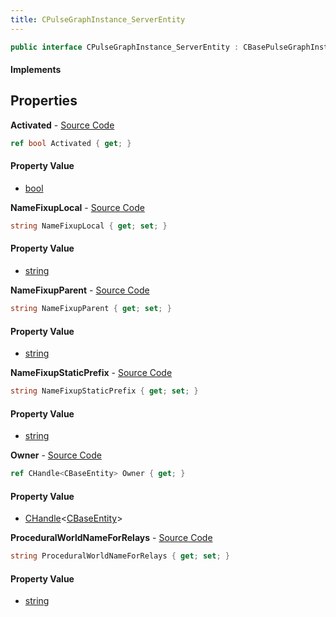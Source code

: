 ```yaml
---
title: CPulseGraphInstance_ServerEntity
---
```


```csharp
public interface CPulseGraphInstance_ServerEntity : CBasePulseGraphInstance, ISchemaClass<CBasePulseGraphInstance>, ISchemaClass<CPulseGraphInstance_ServerEntity>, ISchemaField, ISchemaClass, INativeHandle
```

#### Implements

## Properties

**Activated** - [Source Code](https://github.com/swiftly-solution/swiftlys2/blob/main/managed/src/SwiftlyS2.Generated/Schemas/Interfaces/CPulseGraphInstance_ServerEntity.cs#L18)

```csharp
ref bool Activated { get; }
```

#### Property Value

- [bool](https://learn.microsoft.com/dotnet/api/system.boolean)

**NameFixupLocal** - [Source Code](https://github.com/swiftly-solution/swiftlys2/blob/main/managed/src/SwiftlyS2.Generated/Schemas/Interfaces/CPulseGraphInstance_ServerEntity.cs#L24)

```csharp
string NameFixupLocal { get; set; }
```

#### Property Value

- [string](https://learn.microsoft.com/dotnet/api/system.string)

**NameFixupParent** - [Source Code](https://github.com/swiftly-solution/swiftlys2/blob/main/managed/src/SwiftlyS2.Generated/Schemas/Interfaces/CPulseGraphInstance_ServerEntity.cs#L22)

```csharp
string NameFixupParent { get; set; }
```

#### Property Value

- [string](https://learn.microsoft.com/dotnet/api/system.string)

**NameFixupStaticPrefix** - [Source Code](https://github.com/swiftly-solution/swiftlys2/blob/main/managed/src/SwiftlyS2.Generated/Schemas/Interfaces/CPulseGraphInstance_ServerEntity.cs#L20)

```csharp
string NameFixupStaticPrefix { get; set; }
```

#### Property Value

- [string](https://learn.microsoft.com/dotnet/api/system.string)

**Owner** - [Source Code](https://github.com/swiftly-solution/swiftlys2/blob/main/managed/src/SwiftlyS2.Generated/Schemas/Interfaces/CPulseGraphInstance_ServerEntity.cs#L16)

```csharp
ref CHandle<CBaseEntity> Owner { get; }
```

#### Property Value

- [CHandle](/docs/api/shared/natives/chandle-1)<[CBaseEntity](/docs/api/shared/schemadefinitions/cbaseentity)>

**ProceduralWorldNameForRelays** - [Source Code](https://github.com/swiftly-solution/swiftlys2/blob/main/managed/src/SwiftlyS2.Generated/Schemas/Interfaces/CPulseGraphInstance_ServerEntity.cs#L26)

```csharp
string ProceduralWorldNameForRelays { get; set; }
```

#### Property Value

- [string](https://learn.microsoft.com/dotnet/api/system.string)

